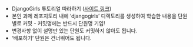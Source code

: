 - DjangoGirls 튜토리얼 따라하기 ([사이트 링크](https://tutorial.djangogirls.org/ko/))
- 본인 과제 레포지토리 내에 ‘djangogirls’ 디렉토리를 생성하여 학습한 내용을 단원별로 커밋 - 커밋명에는 반드시 단원명 기입!
- 변경사항 없이 설명만 있는 단원도 커밋하지 않아도 됩니다.
- ‘배포하기’ 단원은 건너뛰어도 됩니다.